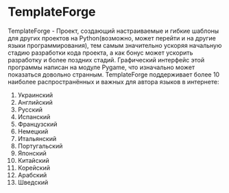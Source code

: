 # TemplateForge

TemplateForge - Проект, создающий настраиваемые и гибкие шаблоны для других проектов на Python(возможно, может перейти и на другие языки программирования), тем самым значительно ускоряя начальную стадию разработки кода проекта, а как бонус может ускорить разработку и более поздних стадий.
Графический интерфейс этой программы написан на модуле Pygame, что изначально может показаться довольно странным.
TemplateForge поддерживает более 10 наиболее распространённых и важных для автора языков в интернете:
1. Украинский
2. Английский
3. Русский
4. Испанский
5. Французский
6. Немецкий
7. Итальянский
8. Португальский
9. Японский
10. Китайский
11. Корейский
12. Арабский
13. Шведский
